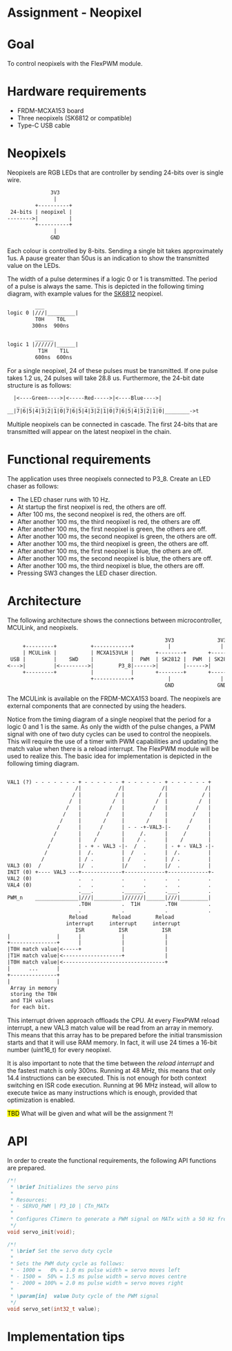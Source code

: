 # Assignment - Neopixel

# Goal

To control neopixels with the FlexPWM module.

# Hardware requirements

- FRDM-MCXA153 board
- Three neopixels (SK6812 or compatible)
- Type-C USB cable

# Neopixels

Neopixels are RGB LEDs that are controller by sending 24-bits over is single wire.

```txt
              3V3
               |
         +----------+
 24-bits | neopixel |
-------->|          |
         +----------+
               |
              GND
```

Each colour is controlled by 8-bits. Sending a single bit takes approximately 1us. A pause greater than 50us is an indication to show the transmitted value on the LEDs.

The width of a pulse determines if a logic 0 or 1 is transmitted. The period of a pulse is always the same. This is depicted in the following timing diagram, with example values for the [SK6812](https://cdn-shop.adafruit.com/product-files/1138/SK6812+LED+datasheet+.pdf) neopixel.

```txt
         ___
logic 0 |///|_________|
         T0H    T0L
        300ns  900ns

         ______
logic 1 |//////|______|
          T1H    T1L
         600ns  600ns
```

For a single neopixel, 24 of these pulses must be transmitted. If one pulse takes 1.2 us, 24 pulses will take 28.8 us.
Furthermore, the 24-bit date structure is as follows:

```txt
  |<----Green---->|<-----Red----->|<----Blue---->|
   _ _ _ _ _ _ _ _ _ _ _ _ _ _ _ _ _ _ _ _ _ _ _ _
__|7|6|5|4|3|2|1|0|7|6|5|4|3|2|1|0|7|6|5|4|3|2|1|0|________->t
```

Multiple neopixels can be connected in cascade. The first 24-bits that are transmitted will appear on the latest neopixel in the chain.

# Functional requirements

The application uses three neopixels connected to P3_8. Create an LED chaser as follows:

- The LED chaser runs with 10 Hz.
- At startup the first neopixel is red, the others are off.
- After 100 ms, the second neopixel is red, the others are off.
- After another 100 ms, the third neopixel is red, the others are off.
- After another 100 ms, the first neopixel is green, the others are off.
- After another 100 ms, the second neopixel is green, the others are off.
- After another 100 ms, the third neopixel is green, the others are off.
- After another 100 ms, the first neopixel is blue, the others are off.
- After another 100 ms, the second neopixel is blue, the others are off.
- After another 100 ms, the third neopixel is blue, the others are off.
- Pressing SW3 changes the LED chaser direction.

# Architecture

The following architecture shows the connections between microcontroller, MCULink, and neopixels.

```txt
                                                   3V3              3V3              3V3
     +---------+           +------------+           |                |                |
     | MCULink |           | MCXA153VLH |       +--------+       +--------+       +--------+
 USB |         |    SWD    |            |  PWM  | SK2812 |  PWM  | SK2812 |  PWM  | SK2812 |
<--->|         |<--------->|        P3_8|------>|        |------>|        |------>|        |
     +---------+           |            |       +--------+       +--------+       +--------+
                           +------------+           |                |                |
                                                   GND              GND              GND
```

The MCULink is available on the FRDM-MCXA153 board. The neopixels are external components that are connected by using the headers.

Notice from the timing diagram of a single neopixel that the period for a logic 0 and 1 is the same. As only the width of the pulse changes, a PWM signal with one of two duty cycles can be used to control the neopixels. This will require the use of a timer with PWM capabilities and updating the match value when there is a reload interrupt. The FlexPWM module will be used to realize this. The basic idea for implementation is depicted in the following timing diagram.


```txt

VAL1 (?) - - - - - - - + - - - - - - + - - - - - - + - - - - - - +
                      /|            /|            /|            /|
                     / |           / |           / |           / |
                    /  |          /  |          /  |          /  |
                   /   |         /   |         /   |         /   |
                  /    |        /    |        /    |        /    |
                 /     |       /     |       /     |       /     |
                /      |      /      | - - -+-VAL3-|-     /      |
               /       |     /       |     /.      |     /       |
              /        |    /        |    / .      |    /        |
             /         | - + - VAL3 -|-  /  .      | - + - VAL3 -|-
            /          |  /.         |  /   .      |  /.         |
           /           | / .         | /    .      | / .         |
VAL3 (0)  /            |/  .         |/     .      |/  .         |
INIT (0) +---- VAL3 ---+-------------+-------------+-------------+-
VAL2 (0)               .   .         .      .      .   .         .
VAL4 (0)               .   .         .      .      .   .         .
                       .___.         .______.      .___.         .
PWM_n    ______________|///|_________|//////|______|///|_________|
                       .T0H          .  T1H        .T0H          .
                       .             .             .             .
                    Reload        Reload        Reload
                   interrupt     interrupt     interrupt
                      ISR           ISR           ISR
|               |      |             |             |
+---------------+      |             |             |
|T0H match value|<-----+             |             |
|T1H match value|<-------------------+             |
|T0H match value|<---------------------------------+
|      ...      |
+---------------+
|               |
 Array in memory
 storing the T0H
 and T1H values
 for each bit.
```

This interrupt driven approach offloads the CPU. At every FlexPWM reload interrupt, a new VAL3 match value will be read from an array in memory. This means that this array has to be prepared before the initial transmission starts and that it will use RAM memory. In fact, it will use 24 times a 16-bit number (uint16_t) for every neopixel.

It is also important to note that the time between the *reload interrupt* and the fastest match is only 300ns. Running at 48 MHz, this means that only 14.4 instructions can be executed. This is not enough for both context switching en ISR code execution. Running at 96 MHz instead, will allow to execute twice as many instructions which is enough, provided that optimization is enabled.


<mark>TBD</mark> What will be given and what will be the assignment ?!


# API

In order to create the functional requirements, the following API functions are prepared.

```C
/*!
 * \brief Initializes the servo pins
 *
 * Resources:
 * - SERVO_PWM | P3_10 | CTn_MATx
 *
 * Configures CTimern to generate a PWM signal on MATx with a 50 Hz frequency.
 */
void servo_init(void);

/*!
 * \brief Set the servo duty cycle
 *
 * Sets the PWM duty cycle as follows:
 * - 1000 =   0% = 1.0 ms pulse width = servo moves left
 * - 1500 =  50% = 1.5 ms pulse width = servo moves centre
 * - 2000 = 100% = 2.0 ms pulse width = servo moves right
 *
 * \param[in]  value Duty cycle of the PWM signal
 */
void servo_set(int32_t value);
```

# Implementation tips


